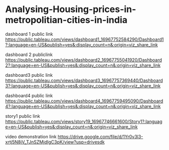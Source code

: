 # Analysing-Housing-prices-in-metropolitian-cities-in-india


dashboard 1 public link https://public.tableau.com/views/dashboard1_16967752584290/Dashboard1?:language=en-US&publish=yes&:display_count=n&:origin=viz_share_link

dashboard 2 publiclink https://public.tableau.com/views/dashboard2_16967755041920/Dashboard2?:language=en-US&publish=yes&:display_count=n&:origin=viz_share_link

dashboard3 public link https://public.tableau.com/views/dashboard3_16967757369440/Dashboard3?:language=en-US&publish=yes&:display_count=n&:origin=viz_share_link

dashboard4 public link https://public.tableau.com/views/dashboard4_16967759495090/Dashboard4?:language=en-US&publish=yes&:display_count=n&:origin=viz_share_link

story1 public link https://public.tableau.com/views/story19_16967746661600/Story1?:language=en-US&publish=yes&:display_count=n&:origin=viz_share_link

video demonstration link https://drive.google.com/file/d/1Yr0v3l3-xrtj5N8jV_TJnSZMjdIgC3pK/view?usp=drivesdk
